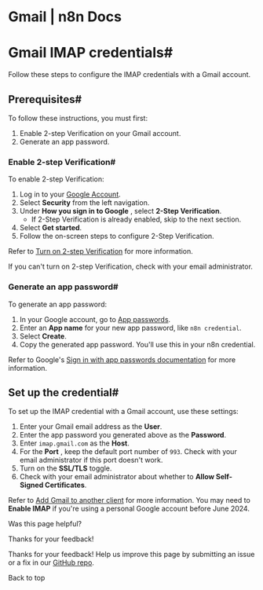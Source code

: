 # Gmail | n8n Docs

[ ](https://github.com/n8n-io/n8n-docs/edit/main/docs/integrations/builtin/credentials/imap/gmail.md "Edit this page")

# Gmail IMAP credentials#

Follow these steps to configure the IMAP credentials with a Gmail account.

## Prerequisites#

To follow these instructions, you must first:

  1. Enable 2-step Verification on your Gmail account.
  2. Generate an app password.

### Enable 2-step Verification#

To enable 2-step Verification:

  1. Log in to your [Google Account](https://myaccount.google.com/).
  2. Select **Security** from the left navigation.
  3. Under **How you sign in to Google** , select **2-Step Verification**.
     * If 2-Step Verification is already enabled, skip to the next section.
  4. Select **Get started**.
  5. Follow the on-screen steps to configure 2-Step Verification.

Refer to [Turn on 2-step Verification](https://support.google.com/accounts/answer/185839) for more information.

If you can't turn on 2-step Verification, check with your email administrator.

### Generate an app password#

To generate an app password:

  1. In your Google account, go to [App passwords](https://myaccount.google.com/apppasswords).
  2. Enter an **App name** for your new app password, like `n8n credential`.
  3. Select **Create**.
  4. Copy the generated app password. You'll use this in your n8n credential.

Refer to Google's [Sign in with app passwords documentation](https://support.google.com/accounts/answer/185833?hl=en) for more information.

## Set up the credential#

To set up the IMAP credential with a Gmail account, use these settings:

  1. Enter your Gmail email address as the **User**.
  2. Enter the app password you generated above as the **Password**.
  3. Enter `imap.gmail.com` as the **Host**.
  4. For the **Port** , keep the default port number of `993`. Check with your email administrator if this port doesn't work.
  5. Turn on the **SSL/TLS** toggle.
  6. Check with your email administrator about whether to **Allow Self-Signed Certificates**.

Refer to [Add Gmail to another client](https://support.google.com/mail/answer/7126229?hl=en) for more information. You may need to **Enable IMAP** if you're using a personal Google account before June 2024.

Was this page helpful? 

Thanks for your feedback! 

Thanks for your feedback! Help us improve this page by submitting an issue or a fix in our [GitHub repo](https://github.com/n8n-io/n8n-docs). 

Back to top